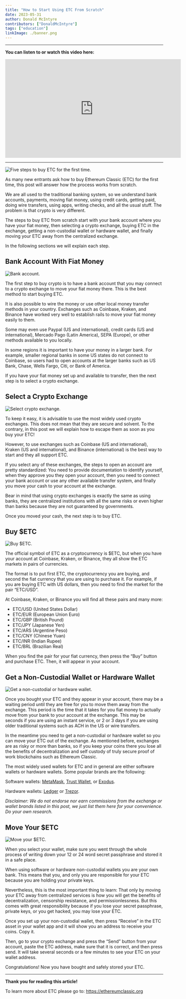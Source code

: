 ```yaml
---
title: "How to Start Using ETC From Scratch"
date: 2023-05-31
author: Donald McIntyre
contributors: ["DonaldMcIntyre"]
tags: ["education"]
linkImage: ./banner.png
---
```


---
**You can listen to or watch this video here:**

<iframe width="560" height="315" src="https://www.youtube.com/embed/PnDydbdpKCU" title="YouTube video player" frameborder="0" allow="accelerometer; autoplay; clipboard-write; encrypted-media; gyroscope; picture-in-picture; web-share" allowfullscreen></iframe>

---

![Five steps to buy ETC for the first time.](./banner.png)

As many new entrants ask how to buy Ethereum Classic (ETC) for the first time, this post will answer how the process works from scratch.

We are all used to the traditional banking system, so we understand bank accounts, payments, moving fiat money, using credit cards, getting paid, doing wire transfers, using apps, writing checks, and all the usual stuff. The problem is that crypto is very different.

The steps to buy ETC from scratch start with your bank account where you have your fiat money, then selecting a crypto exchange, buying ETC in the exchange, getting a non-custodial wallet or hardware wallet, and finally moving your ETC away from the centralized exchange.

In the following sections we will explain each step.

## Bank Account With Fiat Money

![Bank account.](./1.png)

The first step to buy crypto is to have a bank account that you may connect to a crypto exchange to move your fiat money there. This is the best method to start buying ETC. 

It is also possible to wire the money or use other local money transfer methods in your country. Exchanges such as Coinbase, Kraken, and Binance have worked very well to establish rails to move your fiat money easily to them. 

Some may even use Paypal (US and international), credit cards (US and international), Mercado Pago (Latin America), SEPA (Europe), or other methods available to you locally.

In some regions it is important to have your money in a larger bank. For example, smaller regional banks in some US states do not connect to Coinbase, so users had to open accounts at the larger banks such as US Bank, Chase, Wells Fargo, Citi, or Bank of America.

If you have your fiat money set up and available to transfer, then the next step is to select a crypto exchange. 

## Select a Crypto Exchange

![Select crypto exchange.](./2.png)

To keep it easy, it is advisable to use the most widely used crypto exchanges. This does not mean that they are secure and solvent. To the contrary, in this post we will explain how to escape them as soon as you buy your ETC! 

However, to use exchanges such as Coinbase (US and international), Kraken (US and international), and Binance (international) is the best way to start and they all support ETC.

If you select any of these exchanges, the steps to open an account are pretty standardized: You need to provide documentation to identify yourself, when they approve you they open your account, then you need to connect your bank account or use any other available transfer system, and finally you move your cash to your account at the exchange.

Bear in mind that using crypto exchanges is exactly the same as using banks, they are centralized institutions with all the same risks or even higher than banks because they are not guaranteed by governments.

Once you moved your cash, the next step is to buy ETC.

## Buy $ETC

![Buy $ETC.](./3.png)

The official symbol of ETC as a cryptocurrency is $ETC, but when you have your account at Coinbase, Kraken, or Binance, they all show the ETC markets in pairs of currencies. 

The format is to put first ETC, the cryptocurrency you are buying, and second the fiat currency that you are using to purchase it. For example, if you are buying ETC with US dollars, then you need to find the market for the pair “ETC/USD”.

At Coinbase, Kraken, or Binance you will find all these pairs and many more:

- ETC/USD (United States Dollar)
- ETC/EUR (European Union Euro)
- ETC/GBP (British Pound)
- ETC/JPY (Japanese Yen)
- ETC/ARS (Argentine Peso)
- ETC/CNY (Chinese Yuan)
- ETC/INR (Indian Rupee)
- ETC/BRL (Brazilian Real)

When you find the pair for your fiat currency, then press the “Buy” button and purchase ETC. Then, it will appear in your account.

## Get a Non-Custodial Wallet or Hardware Wallet

![Get a non-custodial or hardware wallet.](./4.png)

Once you bought your ETC and they appear in your account, there may be a waiting period until they are free for you to move them away from the exchange. This period is the time that it takes for you fiat money to actually move from your bank to your account at the exchange. This may be seconds if you are using an instant service, or 2 or 3 days if you are using older traditional systems such as ACH in the US or wire transfers.

In the meantime you need to get a non-custodial or hardware wallet so you can move your ETC out of the exchange. As mentioned before, exchanges are as risky or more than banks, so if you keep your coins there you lose all the benefits of decentralization and self custody of truly secure proof of work blockchains such as Ethereum Classic.

The most widely used wallets for ETC and in general are either software wallets or hardware wallets. Some popular brands are the following:

Software wallets: [MetaMask](https://metamask.io), [Trust Wallet](https://trustwallet.com), or [Exodus](https://exodus.com).

Hardware wallets: [Ledger](https://ledger.com) or [Trezor](https://trezor.io).

*Disclaimer: We do not endorse nor earn commissions from the exchange or wallet brands listed in this post, we just list them here for your convenience. Do your own research.*

## Move Your $ETC

![Move your $ETC.](./5.png)

When you select your wallet, make sure you went through the whole process of writing down your 12 or 24 word secret passphrase and stored it in a safe place. 

When using software or hardware non-custodial wallets you are your own bank. This means that you, and only you are responsible for your ETC because you are holding your private keys. 

Nevertheless, this is the most important thing to learn: That only by moving your ETC away from centralized services is how you will get the benefits of decentralization, censorship resistance, and permissionlessness. But this comes with great responsibility because if you lose your secret passphrase, private keys, or you get hacked, you may lose your ETC.

Once you set up your non-custodial wallet, then press “Receive” in the ETC asset in your wallet app and it will show you an address to receive your coins. Copy it.

Then, go to your crypto exchange and press the “Send” button from your account, paste the ETC address, make sure that it is correct, and then press send. It will take several seconds or a few minutes to see your ETC on your wallet address.

Congratulations! Now you have bought and safely stored your ETC.

---

**Thank you for reading this article!**

To learn more about ETC please go to: https://ethereumclassic.org
